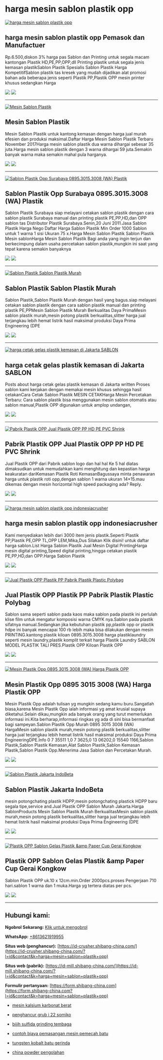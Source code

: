 # harga mesin sablon plastik opp

<a href="https://swt.shibang-china.com/?l=id&img&k=harga+mesin+sablon+plastik+opp" target="_blank">![harga mesin sablon plastik opp](http://static.shibang-china.com/all-800x300/123.jpg)</a>

## harga mesin sablon plastik opp Pemasok dan Manufactuer
Rp.6.500,diskon 3% harga pas Sablon dan Printing untuk segala macam kantongan Plastik HD,PE,PP,OPP,dll Printing plastik untuk segala jenis kemasan plastikSablon Plastik Spesialis Sablon Plastik Harga KompetitifSablon plastik tas kresek yang mudah dijadikan alat promosi bahan ada beberapa jenis seperti Plastik PP,Plastik OPP mesin printer khusus sedangkan Harga


<a href="https://whatsapp.shibangsoft.com/WhatsApp.php" target="_blank" title="WhatsApp">![](http://static.shibang-china.com/icon/whatsapp.png)</a> <a href="https://swt.shibang-china.com/?l=id&icon&k=harga+mesin+sablon+plastik+opp" target="_blank">![](http://static.shibang-china.com/icon/chat-id.png)</a>

---

<a href="https://swt.shibang-china.com/?l=id&img&k=harga+mesin+sablon+plastik+opp" target="_blank">![Mesin Sablon Plastik](http://static.shibang-china.com/all-800x300/281.jpg)</a>

## Mesin Sablon Plastik
Mesin Sablon Plastik untuk kantong kemasan dengan harga jual murah efesien dan produksi maksimal.Daftar Harga Mesin Sablon Plastik Terbaru November 2017Harga mesin sablon plastik dua warna dihargai sebesar 35 juta.Harga mesin sablon plastik dengan 3 warna dihargai 59 juta.Semakin banyak warna maka semakin mahal pula harganya.


<a href="https://whatsapp.shibangsoft.com/WhatsApp.php" target="_blank" title="WhatsApp">![](http://static.shibang-china.com/icon/whatsapp.png)</a> <a href="https://swt.shibang-china.com/?l=id&icon&k=harga+mesin+sablon+plastik+opp" target="_blank">![](http://static.shibang-china.com/icon/chat-id.png)</a>

---

<a href="https://swt.shibang-china.com/?l=id&img&k=harga+mesin+sablon+plastik+opp" target="_blank">![Sablon Plastik Opp Surabaya 0895.3015.3008 (WA) Plastik](http://static.shibang-china.com/all-800x300/390.jpg)</a>

## Sablon Plastik Opp Surabaya 0895.3015.3008 (WA) Plastik
Sablon Plastik Surabaya siap melayani cetakan sablon plastik dengan cara sablon plastik Surabaya manual dan printing plastik PE,PP,HD,dan OPP sablon tas Distributor Plastik Surabaya.Senin,20 Juni 2011.Jasa Sablon Plastik Harga Nego Daftar Harga Sablon Plastik Min Order 1000 Sablon untuk 1 warna 1 sisi Ukuran 75 x.Harga Mesin Sablon Plastik Sablon Plastik Mesin sablonHarga Mesin Sablon Plastik Bagi anda yang ingin terjun dan berkecimpung dalam usaha percetakan sablon plastik,mungkin ini saat yang tepat karena semakin banyaknya


<a href="https://whatsapp.shibangsoft.com/WhatsApp.php" target="_blank" title="WhatsApp">![](http://static.shibang-china.com/icon/whatsapp.png)</a> <a href="https://swt.shibang-china.com/?l=id&icon&k=harga+mesin+sablon+plastik+opp" target="_blank">![](http://static.shibang-china.com/icon/chat-id.png)</a>

---

<a href="https://swt.shibang-china.com/?l=id&img&k=harga+mesin+sablon+plastik+opp" target="_blank">![Sablon Plastik Sablon Plastik Murah](http://static.shibang-china.com/all-800x300/1260.jpg)</a>

## Sablon Plastik Sablon Plastik Murah
Sablon Plastik,Sablon Plastik Murah dengan hasil yang bagus.siap melayani cetakan sablon plastik dengan cara sablon plastik manual dan printing plastik PE,PPMesin Sablon Plastik Murah Berkualitas Daya PrimaMesin sablon plastik murah,mesin potong plastik berkualitas,slitter harga jual terjangkau lebih hemat listrik hasil maksimal produksi Daya Prima Engineering (DPE


<a href="https://whatsapp.shibangsoft.com/WhatsApp.php" target="_blank" title="WhatsApp">![](http://static.shibang-china.com/icon/whatsapp.png)</a> <a href="https://swt.shibang-china.com/?l=id&icon&k=harga+mesin+sablon+plastik+opp" target="_blank">![](http://static.shibang-china.com/icon/chat-id.png)</a>

---

<a href="https://swt.shibang-china.com/?l=id&img&k=harga+mesin+sablon+plastik+opp" target="_blank">![harga cetak gelas plastik kemasan di Jakarta SABLON](http://static.shibang-china.com/all-800x300/41.jpg)</a>

## harga cetak gelas plastik kemasan di Jakarta SABLON
Posts about harga cetak gelas plastik kemasan di Jakarta written Proses sablon kami kerjakan dengan memakai mesin khusus sehingga hasil cetakanCara Cetak Sablon Plastik MESIN CETAKHarga Mesin Percetakan Terbaru: Cara sablon plastik bisa menggunakan mesin sablon otomatis atau sablon manual,Plastik OPP digunakan untuk amplop undangan,


<a href="https://whatsapp.shibangsoft.com/WhatsApp.php" target="_blank" title="WhatsApp">![](http://static.shibang-china.com/icon/whatsapp.png)</a> <a href="https://swt.shibang-china.com/?l=id&icon&k=harga+mesin+sablon+plastik+opp" target="_blank">![](http://static.shibang-china.com/icon/chat-id.png)</a>

---

<a href="https://swt.shibang-china.com/?l=id&img&k=harga+mesin+sablon+plastik+opp" target="_blank">![Pabrik Plastik OPP Jual Plastik OPP PP HD PE PVC Shrink](http://static.shibang-china.com/all-800x300/341.jpg)</a>

## Pabrik Plastik OPP Jual Plastik OPP PP HD PE PVC Shrink
Jual Plastik OPP dari Pabrik sablon logo dan hal hal Ke 5 hal diatas dimaksudkan untuk memudahkan kami menghitung dan kepastian harga keakuratan dariKemasan Plastik Roti KemasanBagussaya minta penawaran harga untuk plastik roti opp,dengan sablon 1 warna ukuran 14×15.mau dikemas dengan mesin horizontal high speed packaging ada? Reply.


<a href="https://whatsapp.shibangsoft.com/WhatsApp.php" target="_blank" title="WhatsApp">![](http://static.shibang-china.com/icon/whatsapp.png)</a> <a href="https://swt.shibang-china.com/?l=id&icon&k=harga+mesin+sablon+plastik+opp" target="_blank">![](http://static.shibang-china.com/icon/chat-id.png)</a>

---

<a href="https://swt.shibang-china.com/?l=id&img&k=harga+mesin+sablon+plastik+opp" target="_blank">![harga mesin sablon plastik opp indonesiacrusher](http://static.shibang-china.com/all-800x300/1023.jpg)</a>

## harga mesin sablon plastik opp indonesiacrusher
Kami menyediakan lebih dari 3000 item jenis plastik.Seperti Plastik PP,Plastik PE,OPP TL,OPP LEM,Mika,Dus Silakan Klik disini! untuk daftar harga sablon.List Harga Sablon Plastik Jual Mesin Digital PrintingHarga mesin digital printing,Speed digital printing,hingga cetakan plastik PE,PP,HD,dan OPP.Harga Sablon Plastik


<a href="https://whatsapp.shibangsoft.com/WhatsApp.php" target="_blank" title="WhatsApp">![](http://static.shibang-china.com/icon/whatsapp.png)</a> <a href="https://swt.shibang-china.com/?l=id&icon&k=harga+mesin+sablon+plastik+opp" target="_blank">![](http://static.shibang-china.com/icon/chat-id.png)</a>

---

<a href="https://swt.shibang-china.com/?l=id&img&k=harga+mesin+sablon+plastik+opp" target="_blank">![Jual Plastik OPP Plastik PP Pabrik Plastik Plastic Polybag](http://static.shibang-china.com/all-800x300/705.jpg)</a>

## Jual Plastik OPP Plastik PP Pabrik Plastik Plastic Polybag
Sablon sama seperti sablon pada kaos maka sablon pada plastik ini perlulah klise film untuk mengatur komposisi warna CMYK nya.Sablon pada plastik sifatnya manual.Sedangkan jika kebutuhan plastik pp,plastik opp or plastik hdpe ini banyak mencapai 100 rb lebih maka bisa dilakukan dengan mesin PRINTING.kantong plastik kiloan 0895.3015.3008 harga plastiklaundry seperti mesin laundry,plastik komplit terkait harga Plastik Laundry SABLON MODEL PLASTIK TALI PRES.Plastik OPP Kiloan Plastik OPP


<a href="https://whatsapp.shibangsoft.com/WhatsApp.php" target="_blank" title="WhatsApp">![](http://static.shibang-china.com/icon/whatsapp.png)</a> <a href="https://swt.shibang-china.com/?l=id&icon&k=harga+mesin+sablon+plastik+opp" target="_blank">![](http://static.shibang-china.com/icon/chat-id.png)</a>

---

<a href="https://swt.shibang-china.com/?l=id&img&k=harga+mesin+sablon+plastik+opp" target="_blank">![Mesin Plastik Opp 0895 3015 3008 (WA) Harga Plastik OPP](http://static.shibang-china.com/all-800x300/458.jpg)</a>

## Mesin Plastik Opp 0895 3015 3008 (WA) Harga Plastik OPP
Mesin Plastik Opp adalah tulisan yg mungkin sedang kamu buru.Sangatlah biasa,karena Mesin Plastik Opp ialah informasi yg amat krusial supaya diketahui.Selain dikau,mungkin ada banyak orang yang turut memerlukan informasi ini.Kita berharap,informasi ringkas yg ada di sini bisa bermanfaat bagi sampeyan.Sablon Plastik Opp Murah 0895 3015 3008 (WA) HargaMesin sablon plastik murah,mesin potong plastik berkualitas,slitter harga jual terjangkau lebih hemat listrik hasil maksimal produksi Daya Prima EngineeringDPE.Info 0 7 35511 1,0 7 3625,0 13 06202,0 15540 1166,Sablon Plastik,Sablon Plastik Kemasan,Alat Sablon Plastik,Sablon Kemasan Plastik,Sablon Plastik Opp.Menerima Jasa Sablon dan Percetakan Murah.


<a href="https://whatsapp.shibangsoft.com/WhatsApp.php" target="_blank" title="WhatsApp">![](http://static.shibang-china.com/icon/whatsapp.png)</a> <a href="https://swt.shibang-china.com/?l=id&icon&k=harga+mesin+sablon+plastik+opp" target="_blank">![](http://static.shibang-china.com/icon/chat-id.png)</a>

---

<a href="https://swt.shibang-china.com/?l=id&img&k=harga+mesin+sablon+plastik+opp" target="_blank">![Sablon Plastik Jakarta IndoBeta](http://static.shibang-china.com/all-800x300/1095.jpg)</a>

## Sablon Plastik Jakarta IndoBeta
mesin potongchating plastik HDPP,mesin potongchating plastick HDPP baru segala tipe,service and.Jual Plastik OPP Sablon Murah Jakarta.Harga SablonProducts Mesin Sablon Plastik Murah BerkualitasMesin sablon plastik murah,mesin potong plastik berkualitas,slitter harga jual terjangkau lebih hemat listrik hasil maksimal produksi Daya Prima Engineering (DPE


<a href="https://whatsapp.shibangsoft.com/WhatsApp.php" target="_blank" title="WhatsApp">![](http://static.shibang-china.com/icon/whatsapp.png)</a> <a href="https://swt.shibang-china.com/?l=id&icon&k=harga+mesin+sablon+plastik+opp" target="_blank">![](http://static.shibang-china.com/icon/chat-id.png)</a>

---

<a href="https://swt.shibang-china.com/?l=id&img&k=harga+mesin+sablon+plastik+opp" target="_blank">![Plastik OPP Sablon Gelas Plastik &amp Paper Cup Gerai Kongkow](http://static.shibang-china.com/all-800x300/210.jpg)</a>

## Plastik OPP Sablon Gelas Plastik &amp Paper Cup Gerai Kongkow
Sablon Plastik OPP uk.10 x 12cm.min.Order 2000pcs.proses Pengerjaan 710 hari.sablon 1 warna dan 1 muka.Harga yg tertera diatas per pcs.

<a href="https://whatsapp.shibangsoft.com/WhatsApp.php" target="_blank" title="WhatsApp">![](http://static.shibang-china.com/icon/whatsapp.png)</a> <a href="https://swt.shibang-china.com/?l=id&icon&k=harga+mesin+sablon+plastik+opp" target="_blank">![](http://static.shibang-china.com/icon/chat-id.png)</a>

---
## Hubungi kami:

**Ngobrol Sekarang:** [Klik untuk mengobrol](https://swt.shibang-china.com?l=id&contact&k=harga+mesin+sablon+plastik+opp)

**WhatsApp:**  [+8613621919955](https://whatsapp.shibangsoft.com/WhatsApp.php)

**Situs web (penghancur):** [https://id-crusher.shibang-china.com/](https://id-crusher.shibang-china.com/?l=id&contact&k=harga+mesin+sablon+plastik+opp)

**Situs web (pabrik):** [https://id-mill.shibang-china.com/](https://id-mill.shibang-china.com/?l=id&contact&k=harga+mesin+sablon+plastik+opp)

**Formulir pertanyaan:** [https://form.shibang-china.com](https://form.shibang-china.com?l=id&contact&k=harga+mesin+sablon+plastik+opp)

* [mesin kalsium karbonat berat](../35/mesin%20kalsium%20karbonat%20berat.md)

* [penghancur grub i 22 somiko](../31/penghancur%20grub%20i%2022%20somiko.md)

* [bijih sulfida grinding tembaga](../35/bijih%20sulfida%20grinding%20tembaga.md)

* [contoh biaya pemasangan mesin pemecah batu](../40/contoh%20biaya%20pemasangan%20mesin%20pemecah%20batu.md)

* [tungsten kobalt batu gerinda](../34/tungsten%20kobalt%20batu%20gerinda.md)

* [china powder pengolahan](../39/china%20powder%20pengolahan.md)